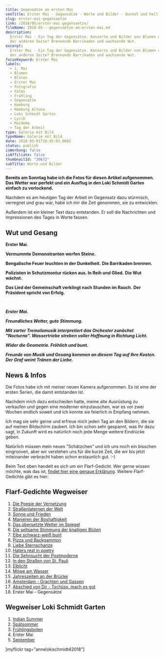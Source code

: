 ```yaml
---
title: Gegensätze am ersten Mai
seoTitle: Erster Mai - Gegensätze - Worte und Bilder - Dunkel und hell
slug: erster-mai-gegensaetze
link: /2018/05/erster-mai-gegensaetze/
fileName: 2018-05---gegensaetze-am-ersten-mai.md
description:
  Erster Mai - Ein Tag der Gegensätze. Konzerte und Bilder von Blumen und auf
  der anderen Seite? Brennende Barrikaden und wachsende Wut.
excerpt:
  Erster Mai - Ein Tag der Gegensätze. Konzerte und Bilder von Blumen und auf
  der anderen Seite? Brennende Barrikaden und wachsende Wut.
focusKeyword: Erster Mai
labels:
  - 1. Mai
  - Blumen
  - Blüten
  - Erster Mai
  - Fotografie
  - Fotos
  - Frühling
  - Gegensätze
  - Hamburg
  - Hamburg Altona
  - Loki Schmidt Garten
  - Lyrik
  - Maidemo
  - Tag der Arbeit
type: Galerie mit Bild
typeName: Galerie mit Bild
date: 2018-05-01T18:45:03.000Z
status: publish
isWerbung: false
isAffiliate: false
thumbnailId: "20672"
subTitle: Worte und Bilder
---
```


<strong>Bereits am Sonntag habe ich die Fotos für diesen Artikel aufgenommen.
Das Wetter war perfekt und ein Ausflug in den Loki Schmidt Garten einfach zu
verlockend.</strong>

Nachdem es am heutigen Tag der Arbeit im Gegensatz dazu stürmisch, verregnet und
grau war, habe ich mir die Zeit genommen, sie zu entwicklen.

Außerdem ist ein kleiner Text dazu entstanden. Er soll die Nachrichten und
Impressionen des Tages in Worte fassen.

## Wut und Gesang

<strong>Erster Mai.</strong>

<strong>Vermummte Demonstranten werfen Steine.</strong>

<strong>Bengalische Feuer leuchten in der Dunkelheit.</strong> <strong> Die
Barrikaden brennen.</strong>

<strong>Polizisten in Schutzmontur rücken aus. In Reih und Glied.</strong>
<strong> Die Wut wächst.</strong>

<strong>Das Lied der Gemeinschaft verklingt nach Stunden im Rauch.</strong>
<strong> Der Präsident spricht von Erfolg.</strong>

&nbsp;

<em><strong>Erster Mai.</strong></em>

<em><strong>Freundliches Wetter, gute Stimmung.</strong></em>

<em><strong>Mit zarter Tremolomusik interpretiert das Orchester zunächst
"Nocturno". </strong></em> <em><strong> Wassertriebe streben voller Hoffnung in
Richtung Licht.</strong></em>

<em><strong>Wider die Geometrie. </strong></em> <em><strong> Fröhlich und
bunt.</strong></em>

<em><strong>Freunde von Musik und Gesang kommen an diesem Tag auf Ihre Kosten.
</strong></em> <em><strong> Der Graf weint Tränen der Liebe.</strong></em>

## News &amp; Infos

Die Fotos habe ich mit meiner neuen Kamera aufgenommen. Es ist eine der ersten
Serien, die damit entstanden ist.

Nachdem mich dazu entschieden hatte, meine alte Ausrüstung zu verkaufen und
gegen eine moderner einzutauschen, war es vor zwei Wochen endlich soweit und ich
konnte sie feierlich in Empfang nehmen.

Ich mag sie sehr gerne und erfreue mich jeden Tag an den Bildern, die sie auf
meinen Bildschirm zaubert. Ich bin schon sehr gespannt, was Ihr dazu sagt, in
Zukunft wird es natürlich noch jede Menge weitere Eindrücke geben.

Natürlich müssen mein neues "Schätzchen" und ich uns noch ein bisschen
eingrooven, aber wir verstehen uns für die kurze Zeit, die wir bis jetzt
miteinander verbracht haben schon erstaunlich gut. :-)

Beim Text oben handelt es sich um ein Flarf-Gedicht. Wer gerne wissen möchte,
was das ist,
<a href="http://cardamonchai.com/2016/03/flarf-inspiration-aus-dem-internet-die-poesie-der-vernetzung/">findet
hier eine genaue Erklärung</a>. Weitere Flarf-Gedichte gibt es hier:

## Flarf-Gedichte Wegweiser

<ol>
    <li><a href="http://cardamonchai.com/2016/03/flarf-inspiration-aus-dem-internet-die-poesie-der-vernetzung/">Die Poesie der Vernetzung</a></li>
    <li><a href="/2016/03/strassenlaternen-der-welt-eine-romantische-bildergalerie/">Straßenlaternen der Welt</a></li>
    <li><a href="/2016/03/sonne-und-frieden/">Sonne und Frieden</a></li>
    <li><a href="http://cardamonchai.com/2016/04/manieren-der-boshaftigkeit/">Manieren der Boshaftigkeit</a></li>
    <li><a href="/2016/05/das-uebersetzte-wetter-im-spiegel/">Das übersetzte Wetter im Spiegel</a></li>
    <li><a href="http://cardamonchai.com/2016/10/die-seltsame-stimmung-der-knalligen-blueten/">Die seltsame Stimmung der knalligen Blüten</a></li>
    <li><a href="http://cardamonchai.com/2017/01/elbe-schwarz-weiss-bunt-bildergalerie-mit-flarfgedicht/">Elbe schwarz-weiß bunt</a></li>
    <li><a href="http://cardamonchai.com/2017/01/drei-koenige/">Pizza und Backgammon</a></li>
    <li><a href="http://cardamonchai.com/2017/01/liebe-sternschanze/">Liebe Sternschanze</a></li>
    <li><a href="http://cardamonchai.com/2017/02/haters-rest-in-poetry/">Haters rest in poetry</a></li>
    <li><a href="http://cardamonchai.com/2017/02/die-sehnsucht-der-postmoderne/">Die Sehnsucht der Postmoderne</a></li>
    <li><a href="http://cardamonchai.com/2017/02/dauerregen-stpauli/">In den Straßen von St. Pauli</a></li>
    <li><a href="http://cardamonchai.com/2018/01/elblicht-flarfgedicht-zum-jahresanfang/">Elblicht</a></li>
    <li><a href="http://cardamonchai.com/2018/01/moewe-am-wasser/">Möwe am Wasser</a></li>
    <li><a href="http://cardamonchai.com/2018/02/ein-fleet-im-verlauf-der-jahreszeiten/">Jahreszeiten an der Brücke</a></li>
    <li><a href="http://cardamonchai.com/2018/03/amsterdam/">Amsterdam - Grachten und Gassen</a></li>
    <li><a href="http://cardamonchai.com/2018/04/abschied-von-dir/">Abschied von Dir - Tschüss, mach es gut</a></li>
    <li>Erster Mai - Gegensätze</li>
</ol>

## Wegweiser Loki Schmidt Garten

<ol>
    <li><a href="http://cardamonchai.com/2015/09/indian-summer-im-loki-schmidt-garten/">Indian Summer</a></li>
    <li><a href="http://cardamonchai.com/2016/08/spaetsommer-loki-schmidt-garten/">Spätsommer</a></li>
    <li><a href="http://cardamonchai.com/2017/03/fruehlingsboten-im-hamburger-loki-schmidt-garten/">Frühlingsboten</a></li>
    <li>Erster Mai</li>
    <li><a href="http://cardamonchai.com/2019/09/september-im-loki-schmidt-garten/">September</a></li>
</ol>

[myflickr tag="annelokischmidt42018"]

